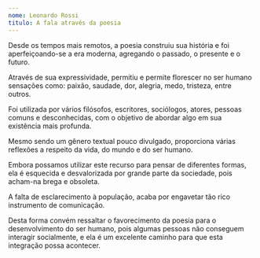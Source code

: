 ```yaml
---
nome: Leonardo Rossi
titulo: A fala através da poesia
---
```


Desde os tempos mais remotos, a poesia construiu sua história e foi aperfeiçoando-se a era moderna, agregando o passado, o presente e o futuro.

Através de sua expressividade, permitiu e permite florescer no ser humano sensações como: paixão, saudade, dor, alegria, medo, tristeza, entre outros.

Foi utilizada por vários filósofos, escritores, sociólogos, atores, pessoas comuns e desconhecidas, com o objetivo de abordar algo em sua existência mais profunda.

Mesmo sendo um gênero textual pouco divulgado, proporciona várias reflexões a respeito da vida, do mundo e do ser humano.

Embora possamos utilizar este recurso para pensar de diferentes formas, ela é esquecida e desvalorizada por grande parte da sociedade, pois acham-na brega e obsoleta.

A falta de esclarecimento à população, acaba por engavetar tão rico instrumento de comunicação.

Desta forma convém ressaltar o favorecimento da poesia para o desenvolvimento do ser humano, pois algumas pessoas não conseguem interagir socialmente, e ela é um excelente caminho para que esta integração possa acontecer.
